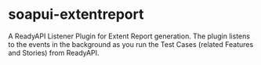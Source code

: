 # soapui-extentreport
A ReadyAPI Listener Plugin for Extent Report generation. The plugin listens to the events in the background as you run the Test Cases (related Features and Stories) from ReadyAPI. 
